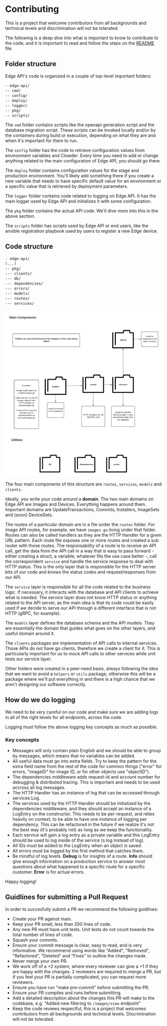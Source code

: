 # Contributing

This is a project that welcome contributors from all backgrounds and technical levels and discrimination will not be tolerated.

The following is a deep dive into what is important to know to contribute to the code, and it is important to read and follow the steps on the [README](README.md) file.

## Folder structure

Edge API's code is organized in a couple of top-level important folders:

```
- edge-api/
-- cmd/
-- config/
-- deploy/
-- logger/
-- pkg/
-- scripts/
```

The `cmd` folder contains scripts like the openapi generation script and the database migration script. These scripts can be invoked locally and/or by the containers during build or execution, depending on what they are and when it's important for them to run.

The `config` folder has the code to retrieve configuration values from environment variables and Clowder. Every time you need to add or change anything related to the main configuration of Edge API, you should go there.

The `deploy` folder contains configuration values for the stage and production environment. You'll likely add something there if you create a new variable that needs to have specific default value for an environment or a specific value that is retrieved by deployment parameters.

The `logger` folder contains code related to logging on Edge API. It has the main logger used by Edge API and initializes it with some configuration.

The `pkg` folder contains the actual API code. We'll dive more into this in the above section.

The `scripts` folder has scripts used by Edge API or end users, like the ansible registration playbook used by users to register a new Edge device.


## Code structure

```
- edge-api/
(...)
-- pkg/
--- clients/
--- db/
--- dependencies/
--- errors/
--- models/
--- routes/
--- services/
```

![Code Architecture Diagram](code-arch-diagram.png)

The four main components of this structure are `routes`, `services`, `models` and `clients`.

Ideally, you write your code around a **domain**. The two main domains on Edge API are Images and Devices. Everything happens around them. Important domains are UpdateTransactions, Commits, Installers, ImageSets and (soon) DeviceSets.

The routes of a particular domain are in a file under the `routes` folder. For image API routes, for example, we have `images.go` living under that folder. Routes can also be called handlers as they are the HTTP Handler for a given URL pattern. Each route file exposes one or more routes and created a sub router with those routes. The responsability of a route is to receive an API call, get the data from the API call in a way that is easy to pass forward - either creating a struct, a variable, whatever fits the use case better -, call the correspondent `service` and handle the service response to deal with HTTP status. This is the only layer that is responsible for the HTTP server bits of our code and knows the status codes and request/responses from our API.

The `service` layer is responsible for all the code related to the business logic. If necessary, it interacts with the database and API clients to achieve what is needed. The service layer does not know HTTP status or anything related to the API server, as the main idea is that its code could be easily used if we decide to serve our API through a different interface that is not HTTP (gRPC, for example).

The `models` layer defines the database schema and the API models. They are essentially the domain that guides what goes on the other layers, and useful domain around it.

The `clients` packages are implementation of API calls to internal services. Those APIs do not have go clients, therefore we create a client for it. This is particularly important for us to mock API calls to other services while unit tests our service layer.

Other folders were created in a peer-need basis, always following the idea that we want to avoid a `helpers` or `utils` package, otherwise this will be a package where we'll put everything in and there is a high chance that we aren't designing our software correctly.

## How do we do logging

We need to be very careful on our code and make sure we are adding logs in all of the right levels for all endpoints, across the code. 

Logging must follow the above logging key concepts as much as possible.

### Key concepts

- Messages will only contain plain English and we should be able to group by messages, which means that no variables can be added.
- All useful data must go into extra fields. Try to keep the pattern for the extra field name from the rest of the code for common things ("error" for errors, "imageID" for image ID, or for other objects use "objectID").
- The dependencies middleware adds request-id and account number for debugging & distributed tracing. This is important and needs to be used accross all log messages.
- The HTTP Handler has an instance of log that can be accessed through services.Log.
- The services used by the HTTP Handler should be initialized by the dependencies middleware, and they should accept an instance of a LogEntry on the constructor. This needs to be per-request, and relies heavily on context, to be able to have one instance of logging per dependency. This can be refactored in the future if we realize it's not the best way (it's probably not) as long as we keep the functionality.
- Each service will gain a log entry as a private variable and this LogEntry should be used to log inside of the service (s.log instead of log).
- All IDs must be added to the LogEntry when an object is saved.
- All errors must be logged by the first method that catches them.
- Be mindful of log levels. **Debug** is for insights of a route. **Info** should give enough information on a production service to answer most questions about what happened to a specific route for a specific customer. **Error** is for actual errors.

Happy logging!

## Guidlines for submitting a Pull Request

In order to succesfully submit a PR we recommend the following guidlines:

- Create your PR against main.
- Keep your PR small, less than 200 lines of code.
- Any new PR must have unit tests. Unit tests do not count towards the total number of lines of code.
- Squash your commits.
- Ensure your commit message is clear, easy to read, and is very informative. We recommend using words like "Added", "Removed", "Refactored", "Deleted" and "Fixes" to outline the changes made.
- Never merge your own PR.
- We work off of a +2 system, where every reviewer can give a +1 if they are happy with the changes. 2 reviewers are required to merge a PR, but if you feel your PR is partially complicated, you can request more reviewers.
- Ensure you have run "make pre-commit" before submitting the PR.
- Ensure your PR compiles and runs before submitting.
- Add a detailed description about the changes this PR will make to the codebase, e.g. "Added new filtering to `/images/view` endpoint" 
- Keep the code reviews respectful, this is a project that welcomes contributors from all backgrounds and technical levels. Discrimination will not be tolerated.
